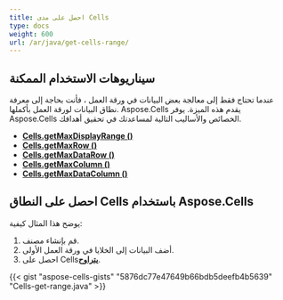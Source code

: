 ```yaml
---
title: احصل على مدى Cells
type: docs
weight: 600
url: /ar/java/get-cells-range/
---
```

##  **سيناريوهات الاستخدام الممكنة**
عندما تحتاج فقط إلى معالجة بعض البيانات في ورقة العمل ، فأنت بحاجة إلى معرفة نطاق البيانات لورقة العمل بأكملها. Aspose.Cells يقدم هذه الميزة. يوفر Aspose.Cells الخصائص والأساليب التالية لمساعدتك في تحقيق أهدافك.
- [**Cells.getMaxDisplayRange ()**](https://reference.aspose.com/cells/java/com.aspose.cells/cells/#getMaxDisplayRange--)
- [**Cells.getMaxRow ()**](https://reference.aspose.com/cells/java/com.aspose.cells/cells/#getMaxRow--)
- [**Cells.getMaxDataRow ()**](https://reference.aspose.com/cells/java/com.aspose.cells/cells/#getMaxDataRow--)
- [**Cells.getMaxColumn ()**](https://reference.aspose.com/cells/java/com.aspose.cells/cells/#getMaxColumn--)
- [**Cells.getMaxDataColumn ()**](https://reference.aspose.com/cells/java/com.aspose.cells/cells/#getMaxDataColumn--)

##  **احصل على النطاق Cells باستخدام Aspose.Cells**
يوضح هذا المثال كيفية:

1. قم بإنشاء مصنف.
1. أضف البيانات إلى الخلايا في ورقة العمل الأولى.
1.  احصل على Cells[**يتراوح**](https://reference.aspose.com/cells/java/com.aspose.cells/range/).

{{< gist "aspose-cells-gists" "5876dc77e47649b66bdb5deefb4b5639" "Cells-get-range.java" >}}